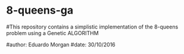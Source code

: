 # 8-queens-ga

#This repository contains a simplistic implementation of the 8-queens problem using a Genetic ALGORITHM

#author: Eduardo Morgan
#date: 30/10/2016
